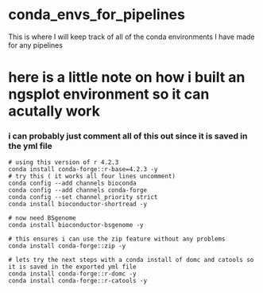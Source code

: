 # conda_envs_for_pipelines
This is where I will keep track of all of the conda environments I have made for any pipelines


# here is a little note on how i built an ngsplot environment so it can acutally work
### i can probably just comment all of this out since it is saved in the yml file
    # using this version of r 4.2.3
    conda install conda-forge::r-base=4.2.3 -y 
    # try this ( it works all four lines uncomment)
    conda config --add channels bioconda
    conda config --add channels conda-forge
    conda config --set channel_priority strict
    conda install bioconductor-shortread -y

    # now need BSgenome
    conda install bioconductor-bsgenome -y 

    # this ensures i can use the zip feature without any problems
    conda install conda-forge::zip -y
    
    # lets try the next steps with a conda install of domc and catools so it is saved in the exported yml file
    conda install conda-forge::r-domc -y
    conda install conda-forge::r-catools -y

